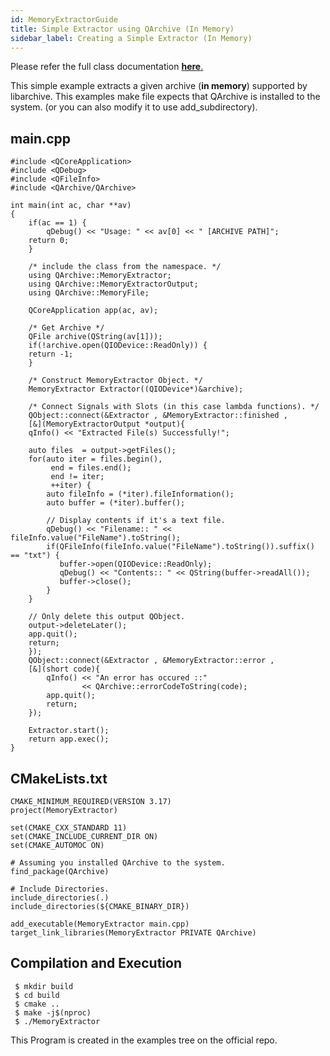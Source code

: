 ```yaml
---
id: MemoryExtractorGuide
title: Simple Extractor using QArchive (In Memory)
sidebar_label: Creating a Simple Extractor (In Memory)
---
```


Please refer the full class documentation [**here**.](QArchiveMemoryExtractor.md)

This simple example extracts a given archive (**in memory**) supported by libarchive. This examples make file expects that QArchive is installed to the system. (or you can also modify it to use add_subdirectory).


## main.cpp
```
#include <QCoreApplication>
#include <QDebug>
#include <QFileInfo>
#include <QArchive/QArchive>

int main(int ac, char **av)
{
    if(ac == 1) {
        qDebug() << "Usage: " << av[0] << " [ARCHIVE PATH]";
	return 0;
    }

    /* include the class from the namespace. */    
    using QArchive::MemoryExtractor;
    using QArchive::MemoryExtractorOutput;
    using QArchive::MemoryFile;

    QCoreApplication app(ac, av);

    /* Get Archive */
    QFile archive(QString(av[1]));
    if(!archive.open(QIODevice::ReadOnly)) {
	return -1;
    }

    /* Construct MemoryExtractor Object. */
    MemoryExtractor Extractor((QIODevice*)&archive);

    /* Connect Signals with Slots (in this case lambda functions). */
    QObject::connect(&Extractor , &MemoryExtractor::finished ,
    [&](MemoryExtractorOutput *output){
	qInfo() << "Extracted File(s) Successfully!";

	auto files  = output->getFiles();
	for(auto iter = files.begin(),
		 end = files.end();
		 end != iter;
		 ++iter) {
		auto fileInfo = (*iter).fileInformation();
		auto buffer = (*iter).buffer();

		// Display contents if it's a text file.
		qDebug() << "Filename:: " << fileInfo.value("FileName").toString();
		if(QFileInfo(fileInfo.value("FileName").toString()).suffix() == "txt") {
		   buffer->open(QIODevice::ReadOnly);
		   qDebug() << "Contents:: " << QString(buffer->readAll());
		   buffer->close();
		}
	}

	// Only delete this output QObject.
	output->deleteLater();
	app.quit();
	return;
    });
    QObject::connect(&Extractor , &MemoryExtractor::error ,
    [&](short code){
        qInfo() << "An error has occured ::"
                << QArchive::errorCodeToString(code);
        app.quit();
        return;
    });
    
    Extractor.start();
    return app.exec();
}
```

## CMakeLists.txt

```
CMAKE_MINIMUM_REQUIRED(VERSION 3.17)
project(MemoryExtractor)
    
set(CMAKE_CXX_STANDARD 11)
set(CMAKE_INCLUDE_CURRENT_DIR ON)
set(CMAKE_AUTOMOC ON)
   
# Assuming you installed QArchive to the system.     
find_package(QArchive)
    
# Include Directories.
include_directories(.)
include_directories(${CMAKE_BINARY_DIR})

add_executable(MemoryExtractor main.cpp)
target_link_libraries(MemoryExtractor PRIVATE QArchive)
```

## Compilation and Execution

```
 $ mkdir build
 $ cd build
 $ cmake ..
 $ make -j$(nproc)
 $ ./MemoryExtractor
```

This Program is created in the examples tree on the official repo.


